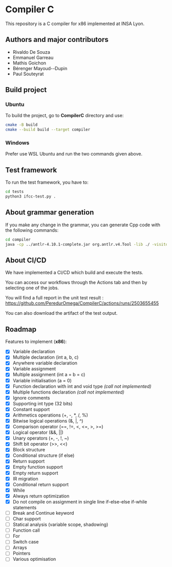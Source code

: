 # Compiler C

This repository is a C compiler for x86 implemented at INSA Lyon.

## Authors and major contributors

* Rivaldo De Souza
* Emmanuel Garreau
* Mathis Goichon
* Bérenger Mayoud--Dupin
* Paul Souteyrat

## Build project

### Ubuntu

To build the project, go to **CompilerC** directory and use:

```bash
cmake -B build
cmake --build build --target compiler
```

### Windows

Prefer use WSL Ubuntu and run the two commands given above.

## Test framework

To run the test framework, you have to:

```bash
cd tests
python3 ifcc-test.py .
```

## About grammar generation

If you make any change in the grammar, you can generate Cpp code with the following commands:

```bash
cd compiler
java -cp ../antlr-4.10.1-complete.jar org.antlr.v4.Tool -lib ./ -visitor -listener -Dlanguage=Cpp -o ./generated ./ifcc.g4
```

## About CI/CD

We have implemented a CI/CD which build and execute the tests.

You can access our workflows through the Actions tab and then by selecting one of the jobs.

You will find a full report in the unit test result : https://github.com/PeredurOmega/CompilerC/actions/runs/2503655455

You can also download the artifact of the test output.

## Roadmap

Features to implement (**x86**):

- [X] Variable declaration
- [X] Multiple declaration (int a, b, c)
- [X] Anywhere variable declaration
- [X] Variable assignment
- [X] Multiple assignment (int a = b = c)
- [X] Variable initialisation (a = 0)
- [X] Function declaration with int and void type _(call not implemented)_
- [X] Multiple functions declaration _(call not implemented)_
- [X] Ignore comments
- [X] Supporting int type (32 bits)
- [X] Constant support
- [X] Arithmetics operations (+, -, *, /, %)
- [X] Bitwise logical operations (&, |, ^)
- [X] Comparison operator (==, !=, <, <=, >, >=)
- [X] Logical operator (&&, ||)
- [X] Unary operators (+, -, !, ~)
- [X] Shift bit operator (>>, <<)
- [X] Block structure
- [X] Conditional structure (if else)
- [X] Return support
- [X] Empty function support
- [X] Empty return support
- [X] IR migration
- [X] Conditional return support
- [X] While
- [X] Always return optimization
- [X] Do not compile on assignment in single line if-else-else if-while statements
- [ ] Break and Continue keyword
- [ ] Char support
- [ ] Statical analysis (variable scope, shadowing)
- [ ] Function call
- [ ] For
- [ ] Switch case
- [ ] Arrays
- [ ] Pointers
- [ ] Various optimisation